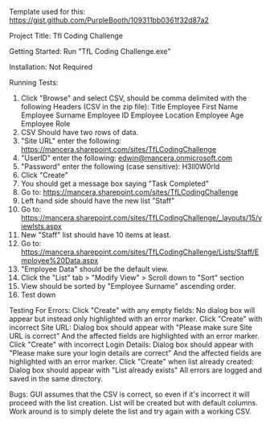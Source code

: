 Template used for this: https://gist.github.com/PurpleBooth/109311bb0361f32d87a2

Project Title:
Tfl Coding Challenge

Getting Started:
Run "TfL Coding Challenge.exe"

Installation:
Not Required

Running Tests:
1. Click "Browse" and select CSV, should be comma delimited with the following Headers (CSV in the zip file):
	Title
	Employee First Name
	Employee Surname
	Employee ID
	Employee Location
	Employee Age
	Employee Role
2. CSV Should have two rows of data.
3. "Site URL" enter the following: https://mancera.sharepoint.com/sites/TfLCodingChallenge
4. "UserID" enter the following: edwin@mancera.onmicrosoft.com
5. "Password" enter the following (case sensitive): H3ll0W0rld
6. Click "Create"
7. You should get a message box saying "Task Completed"
8. Go to: https://mancera.sharepoint.com/sites/TfLCodingChallenge
9. Left hand side should have the new list "Staff"
10. Go to: https://mancera.sharepoint.com/sites/TfLCodingChallenge/_layouts/15/viewlsts.aspx
11. New "Staff" list should have 10 items at least.
12. Go to: https://mancera.sharepoint.com/sites/TfLCodingChallenge/Lists/Staff/Employee%20Data.aspx
13. "Employee Data" should be the default view.
14. Click the "List" tab > "Modify View" > Scroll down to "Sort" section
15. View should be sorted by "Employee Surname" ascending order.
16. Test down

Testing For Errors:
Click "Create" with any empty fields:
	No dialog box will appear but instead only highlighted with an error marker.
Click "Create" with incorrect Site URL:
	Dialog box should appear with "Please make sure Site URL is correct"
	And the affected fields are highlighted with an error marker.
Click "Create" with incorrect Login Details:
	Dialog box should appear with "Please make sure your login details are correct"
	And the affected fields are highlighted with an error marker.
Click "Create" when list already created:
	Dialog box should appear with "List already exists"
All errors are logged and saved in the same directory.

Bugs:
GUI assumes that the CSV is correct, so even if it's incorrect it will proceed with the list creation.
List will be created but with default columns.
Work around is to simply delete the list and try again with a working CSV.

